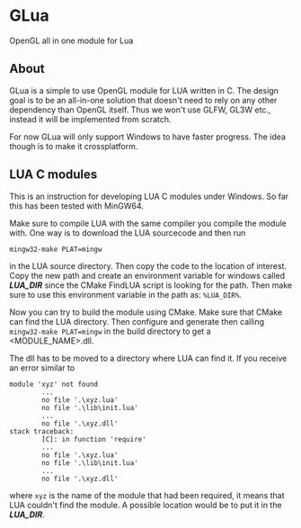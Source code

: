 # GLua
OpenGL all in one module for Lua

## About
GLua is a simple to use OpenGL module for LUA written in C. The design goal is 
to be an all-in-one solution that doesn't need to rely on any other dependency 
than OpenGL itself. Thus we won't use GLFW, GL3W etc., instead it will be 
implemented from scratch.

For now GLua will only support Windows to have faster progress. The idea though 
is to make it crossplatform.

## LUA C modules
This is an instruction for developing LUA C modules under Windows. So far this 
has been tested with MinGW64.

Make sure to compile LUA with the same compiler you compile the module with. 
One way is to download the LUA sourcecode and then run

```mingw32-make PLAT=mingw```

in the LUA source directory. Then copy the code to the location of interest. 
Copy the new path and create an environment variable for windows called 
***LUA_DIR*** since the CMake FindLUA script is looking for the path. Then make 
sure to use this environment variable in the path as: ```%LUA_DIR%```.

Now you can try to build the module using CMake. Make sure that CMake can find 
the LUA directory. Then configure and generate then calling 
```mingw32-make PLAT=mingw``` in the build directory to get a <MODULE_NAME>.dll.

The dll has to be moved to a directory where LUA can find it. If you receive an 
error similar to

```
module 'xyz' not found
        ...
        no file '.\xyz.lua'
        no file '.\lib\init.lua'
        ...
        no file '.\xyz.dll'
stack traceback:
        [C]: in function 'require'
        ...
        no file '.\xyz.lua'
        no file '.\lib\init.lua'
        ...
        no file '.\xyz.dll'
```
where ```xyz``` is the name of the module that had been required, it means that 
LUA couldn't find the module. A possible location would be to put it in the 
***LUA_DIR***.